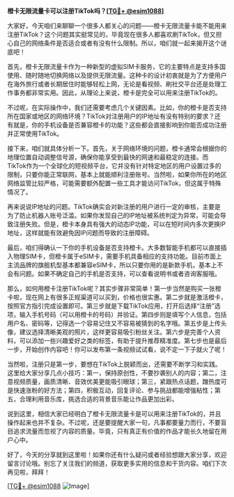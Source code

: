 **橙卡无限流量卡可以注册TikTok吗？[[TG💪+ @esim1088](https://t.me/s/esim1088)]**

大家好，今天咱们来聊聊一个很多人都关心的问题——橙卡无限流量卡能不能用来注册TikTok？这个问题其实挺常见的，毕竟现在很多人都喜欢刷TikTok，但又担心自己的网络条件是否适合或者有没有什么限制。所以，咱们就一起来揭开这个谜底吧！

首先，橙卡无限流量卡作为一种新型的虚拟SIM卡服务，它的主要特点是支持多国使用、随时随地切换网络以及提供无限流量。这种卡的设计初衷就是为了方便用户在海外旅行或者长期居住时能够轻松上网，无论是看视频、刷社交平台还是处理工作事务都非常实用。因此，从理论上来说，橙卡是完全可以用来注册TikTok的。

不过呢，在实际操作中，我们还需要考虑几个关键因素。比如，你的橙卡是否支持所在国家或地区的网络环境？TikTok对注册用户的IP地址有没有特别的要求？还有就是，你的手机设备是否兼容橙卡的功能？这些都会直接影响到你能否成功注册并正常使用TikTok。

接下来，咱们就具体分析一下。首先，关于网络环境的问题，橙卡通常会根据你的地理位置自动调整信号源，确保你能享受到最快的网速和最稳定的连接。而TikTok作为一个全球化的短视频平台，它并没有针对特定地区的用户设置过多的限制，只要你能正常联网，基本上就能顺利注册账号。当然啦，如果你所在的地区网络监管比较严格，可能需要额外配置一些工具才能访问TikTok，但这属于特殊情况了。

再来说说IP地址的问题。TikTok确实会对新注册的用户进行一定的审核，主要是为了防止机器人账号泛滥。如果你发现自己的IP地址被系统判定为异常，可能会导致注册失败。但是，橙卡本身具有强大的动态IP功能，可以在短时间内多次更换IP地址，这样就能有效避免因IP问题而导致的注册障碍。

最后，咱们得确认一下你的手机设备是否支持橙卡。大多数智能手机都可以直接插入物理SIM卡，但橙卡属于eSIM卡，需要手机具备相应的支持功能。目前市面上主流品牌的旗舰机型基本都兼容eSIM卡，所以只要你用的是新款手机，基本上不会有问题。如果不确定自己的手机是否支持，可以查看说明书或者咨询客服哦。

那么，如何用橙卡注册TikTok呢？其实步骤非常简单！第一步当然是购买一张橙卡啦，现在网上有很多正规渠道可以买到，价格也很实惠。第二步就是激活橙卡，按照官方指引完成设置即可。第三步就是下载TikTok应用，打开后选择“注册”选项，输入手机号码（可以用橙卡的号码）并验证。第四步则是填写个人信息，包括用户名、密码等，记得选一个容易记住又不容易被猜到的名字哦。第五步是上传头像，建议选择清晰美观的照片，这样更容易吸引粉丝关注。第六步是完善个人资料，可以添加一些兴趣爱好之类的标签，有助于提升推荐精准度。第七步也是最后一步，开始创作内容吧！你可以发布第一条视频试试看，说不定一下子就火了呢！

当然啦，注册只是第一步，要想在TikTok上脱颖而出，还需要不断学习和实践。这里给大家分享几点小技巧：第一，保持原创性，不要抄袭别人的内容；第二，注意视频质量，画质清晰、音效优美更能吸引眼球；第三，紧跟热点话题，蹭热度可是快速涨粉的好方法；第四，积极互动，回复评论、参与挑战都能增强粘性；第五，合理利用音乐库，挑选合适的背景音乐能让作品更加出彩。

说到这里，相信大家已经明白了橙卡无限流量卡是可以用来注册TikTok的，并且操作起来也并不复杂。不过呢，还是要提醒大家一句，凡事都要量力而行，不要盲目追求流量而忽视了内容的质量。毕竟，只有真正有价值的作品才能长久地留在用户心中。

好了，今天的分享就到这里啦！如果你还有什么疑问或者经验想跟大家分享，欢迎留言讨论哦。别忘了关注我们的频道，获取更多实用的信息和干货内容。咱们下次再见啦，拜拜！

[[TG💪+ @esim1088](https://t.me/s/esim1088) ![Image](https://i.postimg.cc/4NQfJmqS/Snipaste-2025-05-13-00-14-12.png)]